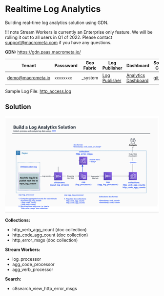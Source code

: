 # Realtime Log Analytics

Building real-time log analytics solution using GDN.

!!! note
		Stream Workers is currently an Enterprise only feature. We will be rolling it out to all users in Q1 of 2022.
		Please contact support@macrometa.com if you have any questions.

**GDN:** https://gdn.paas.macrometa.io/ 

| **Tenant** | **Passsword** | **Geo Fabric** |**Log Publisher** | **Dashboard**|**Source Code**|
|------------|---------- |-------------- |-------------- |------------|----------|
| demo@macrometa.io | `xxxxxxxx` | _system | [Log Publisher](https://macrometacorp.github.io/demo-realtime-log-analytics) | [Analytics Dashboard](https://dashboards.poc.macrometa.io/d/tWcKbZ8Mz/demo-realtime-log-analytics?orgId=1&from=1608387240000&to=1608440040000)| [github](https://github.com/Macrometacorp/demo-realtime-log-analytics)|


Sample Log File: [http_access.log](https://raw.githubusercontent.com/pzombade/mm-log-publisher/gh-pages/server.log)

## Solution

![Realtime Log Analytics](images/realtime-log-analytics.png)

**Collections:**

* http_verb_agg_count (doc collection)
* http_code_agg_count (doc collection)
* http_error_msgs (doc collection)

**Stream Workers:**

* log_processor
* agg_code_processor
* agg_verb_processor

**Search:**

* c8search_view_http_error_msgs
